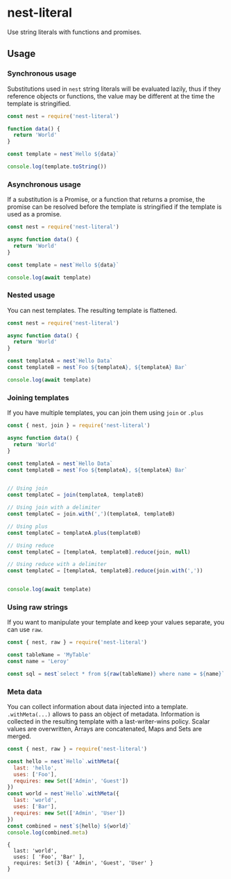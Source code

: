 # nest-literal

Use string literals with functions and promises.

## Usage

### Synchronous usage

Substitutions used in `nest` string literals will be evaluated lazily, thus if they reference objects or functions, the value may be different at the time the template is stringified. 

```javascript
const nest = require('nest-literal')

function data() {
  return 'World'
}

const template = nest`Hello ${data}`

console.log(template.toString())
```

### Asynchronous usage

If a substitution is a Promise, or a function that returns a promise, the promise can be resolved before the template is stringified if the template is used as a promise.

```javascript
const nest = require('nest-literal')

async function data() {
  return 'World'
}

const template = nest`Hello ${data}`

console.log(await template)
```

### Nested usage

You can nest templates. The resulting template is flattened.

```javascript
const nest = require('nest-literal')

async function data() {
  return 'World'
}

const templateA = nest`Hello Data`
const templateB = nest`Foo ${templateA}, ${templateA} Bar`

console.log(await template)
```

### Joining templates

If you have multiple templates, you can join them using `join` or `.plus`

```javascript
const { nest, join } = require('nest-literal')

async function data() {
  return 'World'
}

const templateA = nest`Hello Data`
const templateB = nest`Foo ${templateA}, ${templateA} Bar`


// Using join 
const templateC = join(templateA, templateB)

// Using join with a delimiter
const templateC = join.with(',')(templateA, templateB)

// Using plus
const templateC = templateA.plus(templateB)

// Using reduce
const templateC = [templateA, templateB].reduce(join, null)

// Using reduce with a delimiter
const templateC = [templateA, templateB].reduce(join.with(','))


console.log(await template)
```

### Using raw strings

If you want to manipulate your template and keep your values separate, you can use `raw`.


```javascript
const { nest, raw } = require('nest-literal')

const tableName = 'MyTable'
const name = 'Leroy'

const sql = nest`select * from ${raw(tableName)} where name = ${name}`
```

### Meta data

You can collect information about data injected into a template. `.withMeta(...)` allows to pass
an object of metadata. Information is collected in the resulting template with a last-writer-wins
policy. Scalar values are overwritten, Arrays are concatenated, Maps and Sets are merged.

```javascript
const { nest, raw } = require('nest-literal')

const hello = nest`Hello`.withMeta({
  last: 'hello',
  uses: ['Foo'],
  requires: new Set(['Admin', 'Guest'])
})
const world = nest`Hello`.withMeta({
  last: 'world',
  uses: ['Bar'],
  requires: new Set(['Admin', 'User'])
})
const combined = nest`${hello} ${world}`
console.log(combined.meta)
```

```
{
  last: 'world',
  uses: [ 'Foo', 'Bar' ],
  requires: Set(3) { 'Admin', 'Guest', 'User' }
}
```